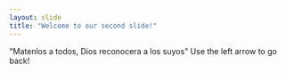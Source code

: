 ```yaml
---
layout: slide
title: "Welcome to our second slide!"
---
```

"Matenlos a todos, Dios reconocera a los suyos" 
Use the left arrow to go back!
